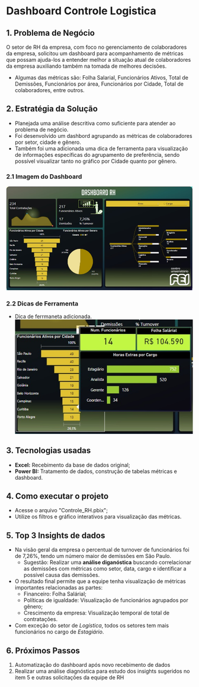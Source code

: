 # Dashboard Controle Logistica
## 1. Problema de Negócio
O setor de RH da empresa, com foco no gerenciamento de colaboradores da empresa, solicitou um dashboard para acompanhamento de métricas que possam ajuda-los a entender melhor a situação atual de colaboradores da empresa auxiliando também na tomada de melhores decisões. 
- Algumas das métricas são: Folha Salarial, Funcionários Ativos, Total de Demissões, Funcionários por área, Funcionários por Cidade, Total de colaboradores, entre outros.

## 2. Estratégia da Solução
- Planejada uma análise descritiva como suficiente para atender ao problema de negócio.
- Foi desenvolvido um dashbord agrupando as métricas de colaboradores por setor, cidade e gênero.
- Também foi uma adicionada uma dica de ferramenta para visualização de informações específicas do agrupamento de preferência, sendo possível visualizar tanto no gráfico por Cidade quanto por gênero.

### 2.1 Imagem do Dashboard
![Imagem_Dashboard](assets/Dashboard_Controle_RH.jpg)

### 2.2 Dicas de Ferramenta
- Dica de ferrmaneta adicionada.
![Imagem_Dashboard](assets/Dica_de_ferramenta.jpg)

## 3. Tecnologias usadas
- **Excel:** Recebimento da base de dados original;
- **Power BI:** Tratamento de dados, construção de tabelas métricas e dashboard.

## 4. Como executar o projeto
- Acesse o arquivo "Controle_RH.pbix";
- Utilize os filtros e gráfico interativos para visualização das métricas.

## 5. Top 3 Insights de dados
- Na visão geral da empresa o percentual de turnover de funcionários foi de 7,26%, tendo um número maior de demissões em São Paulo.
  - Sugestão: Realizar uma **análise diganóstica** buscando correlacionar as demissões com métricas como setor, data, cargo e identificar a possível causa das demissões.
- O resultado final permite que a equipe tenha visualização de métricas importantes relacionadas as partes:
  - Financeiro: Folha Salárial;
  - Políticas de igualdade: Visualização de funcionários agrupados por gênero;
  - Crescimento da empresa: Visualização temporal de total de contratações.
- Com exceção do setor de *Logística*, todos os setores tem mais funcionários no cargo de *Estagiário*.

## 6. Próximos Passos
1. Automatização do dashboard após novo recebimento de dados
2. Realizar uma análise diagnóstica para estudo dos insights sugeridos no item 5 e outras solicitações da equipe de RH
